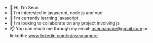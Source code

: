 - 👋 Hi, I’m Seun
- 👀 I’m interested in javascript, node js and vue
- 🌱 I’m currently learning javascript
- 💞️ I’m looking to collaborate on any project involving js
- 📫 You can reach me through my email: oseunamore@gmail.com or linkedIn: www.linkedin.com/in/oseunamore 

<!---
oseunamore/oseunamore is a ✨ special ✨ repository because its `README.md` (this file) appears on your GitHub profile.
You can click the Preview link to take a look at your changes.
--->
